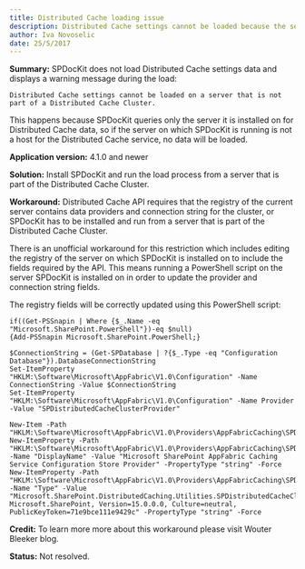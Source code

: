 ```yaml
---
title: Distributed Cache loading issue
description: Distributed Cache settings cannot be loaded because the server is not part of the Distributed Cache Cluster.
author: Iva Novoselic  
date: 25/5/2017
---
```


__Summary:__ SPDocKit does not load Distributed Cache settings data and displays a warning message during the load:

`Distributed Cache settings cannot be loaded on a server that is not part of a Distributed Cache Cluster.`

This happens because SPDocKit queries only the server it is installed on for Distributed Cache data, so if the server on which SPDocKit is running is not a host for the Distributed Cache service, no data will be loaded.

__Application version:__ 4.1.0 and newer

__Solution:__  Install SPDocKit and run the load process from a server that is part of the Distributed Cache Cluster.

__Workaround:__ Distributed Cache API requires that the registry of the current server contains data providers and connection string for the cluster, or SPDocKit has to be installed and run from a server that is part of the Distributed Cache Cluster.

There is an unofficial workaround for this restriction which includes editing the registry of the server on which SPDocKit is installed on to include the fields required by the API. This means running a PowerShell script on the server SPDocKit is installed on in order to update the provider and connection string fields.

The registry fields will be correctly updated using this PowerShell script:

    if((Get-PSSnapin | Where {$_.Name -eq "Microsoft.SharePoint.PowerShell"})-eq $null)
    {Add-PSSnapin Microsoft.SharePoint.PowerShell;}
 
    $ConnectionString = (Get-SPDatabase | ?{$_.Type -eq "Configuration Database"}).DatabaseConnectionString
    Set-ItemProperty "HKLM:\Software\Microsoft\AppFabric\V1.0\Configuration" -Name ConnectionString -Value $ConnectionString
    Set-ItemProperty "HKLM:\Software\Microsoft\AppFabric\V1.0\Configuration" -Name Provider -Value "SPDistributedCacheClusterProvider"
 
    New-Item -Path "HKLM:\Software\Microsoft\AppFabric\V1.0\Providers\AppFabricCaching\SPDistributedCacheClusterProvider"
    New-ItemProperty -Path "HKLM:\Software\Microsoft\AppFabric\V1.0\Providers\AppFabricCaching\SPDistributedCacheClusterProvider" -Name "DisplayName" -Value "Microsoft SharePoint AppFabric Caching Service Configuration Store Provider" -PropertyType "string" -Force
    New-ItemProperty -Path "HKLM:\Software\Microsoft\AppFabric\V1.0\Providers\AppFabricCaching\SPDistributedCacheClusterProvider" -Name "Type" -Value "Microsoft.SharePoint.DistributedCaching.Utilities.SPDistributedCacheClusterCustomProvider, Microsoft.SharePoint, Version=15.0.0.0, Culture=neutral, PublicKeyToken=71e9bce111e9429c" -PropertyType "string" -Force

__Credit:__ To learn more more about this workaround please visit Wouter Bleeker blog.

__Status:__ Not resolved.

